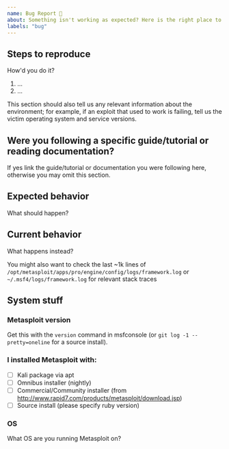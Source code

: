 ```yaml
---
name: Bug Report 🐞
about: Something isn't working as expected? Here is the right place to report.
labels: "bug"
---
```


<!--
  Please fill out each section below, otherwise, your issue will be closed. This info allows Metasploit maintainers to diagnose (and fix!) your issue as quickly as possible.

  Useful Links:
  - Wiki: https://github.com/rapid7/metasploit-framework/wiki
  - Reporting a Bug: https://github.com/rapid7/metasploit-framework/wiki/Reporting-a-Bug

  Before opening a new issue, please search existing issues: https://github.com/rapid7/metasploit-framework/issues
-->

## Steps to reproduce

How'd you do it?

1. ...
2. ...

This section should also tell us any relevant information about the
environment; for example, if an exploit that used to work is failing,
tell us the victim operating system and service versions.

## Were you following a specific guide/tutorial or reading documentation?

If yes link the guide/tutorial or documentation you were following here, otherwise you may omit this section.

## Expected behavior

What should happen?

## Current behavior

What happens instead?

You might also want to check the last ~1k lines of
`/opt/metasploit/apps/pro/engine/config/logs/framework.log` or
`~/.msf4/logs/framework.log` for relevant stack traces


## System stuff

### Metasploit version

Get this with the `version` command in msfconsole (or `git log -1 --pretty=oneline` for a source install).

### I installed Metasploit with:
- [ ] Kali package via apt
- [ ] Omnibus installer (nightly)
- [ ] Commercial/Community installer (from http://www.rapid7.com/products/metasploit/download.jsp)
- [ ] Source install (please specify ruby version)

### OS

What OS are you running Metasploit on?

